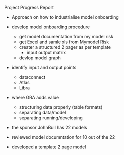 Project Progress Report

- Approach on how to industrialise model onboarding
- develop model onboarding procedure
    - get model documentation from my model risk
    - get Excel and samle xls from Mymodel Risk
    - creater a structured 2 pager as per template
        - input output matrix
    - devlop model graph
- identify input and output points
    - dataconnect
    - Atlas
    - Libra
- where GRA adds value
    - structuring data properly (table formats)
    - separating data/model
    - separating running/developing


- the sponsor JohnBull has 22 models
- reviewed model documntation for 10 out of the 22
- developed a template 2 page model